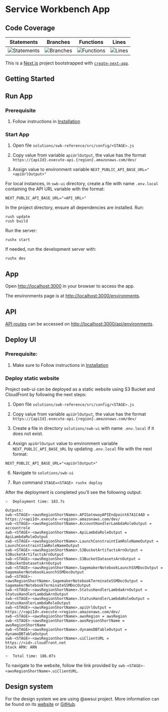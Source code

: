 # Service Workbench App

## Code Coverage

| Statements | Branches | Functions | Lines |
| --------------------------- | ----------------------- | ------------------------- | ----------------- |
| ![Statements](https://img.shields.io/badge/statements-Unknown%25-brightgreen.svg?style=flat) | ![Branches](https://img.shields.io/badge/branches-Unknown%25-brightgreen.svg?style=flat) | ![Functions](https://img.shields.io/badge/functions-Unknown%25-brightgreen.svg?style=flat) | ![Lines](https://img.shields.io/badge/lines-Unknown%25-brightgreen.svg?style=flat) |

This is a [Next.js](https://nextjs.org/) project bootstrapped with [`create-next-app`](https://github.com/vercel/next.js/tree/canary/packages/create-next-app).

## Getting Started

## Run App

### Prerequisite

1. Follow instructions in [Installation](../swb-reference/SETUP_v2p1.md##deploy-the-code) 


### Start App

1. Open file `solutions/swb-reference/src/config/<STAGE>.js`

2. Copy value from variable `apiUrlOutput`, the value has the format `https://{apiId}.execute-api.{region}.amazonaws.com/dev/`

3. Assign value to environment variable `NEXT_PUBLIC_API_BASE_URL="<apiUrlOutput>"`


For local instances, in `swb-ui` directory, create a file with name `.env.local` containing the API URL variable with the format:
```
NEXT_PUBLIC_API_BASE_URL="<API_URL>"
```

In the project directory, ensure all dependencies are installed. Run:
```
rush update
rush build
```
Run the server:

```
rushx start
```

If needed, run the development server with:
```
rushx dev
```

## App

Open [http://localhost:3000](http://localhost:3000) in your browser to access the app.

The environments page is at [http://localhost:3000/environments](http://localhost:3000/environments).

## API

[API routes](https://nextjs.org/docs/api-routes/introduction) can be accessed on [http://localhost:3000/api/environments](http://localhost:3000/api/environments).


## Deploy UI

### Prerequisite:

1. Make sure to Follow instructions in [Installation](../swb-reference/SETUP_v2p1.md##deploy-the-code) 


### Deploy static website

Project swb-ui can be deployed as a static website using S3 Bucket and CloudFront by following the next steps:


1. Open file `solutions/swb-reference/src/config/<STAGE>.js`

2. Copy value from variable `apiUrlOutput`, the value has the format `https://{apiId}.execute-api.{region}.amazonaws.com/dev/`

3. Create a file in directory `solutions/swb-ui` with name `.env.local` if it does not exist.

5. Assign `apiUrlOutput` value to environment variable `NEXT_PUBLIC_API_BASE_URL` by updating `.env.local` file with the next format:
```
NEXT_PUBLIC_API_BASE_URL="<apiUrlOutput>"
```

6. Navigate to `solutions/swb-ui`

7. Run command `STAGE=<STAGE> rushx deploy`


After the deployment is completed you'll see the following output:

```
✨  Deployment time: 183.7s

Outputs:
swb-<STAGE>-<awsRegionShortName>.APIGatewayAPIEndpoint67A1C4AD = https://<apiId>.execute-<region>.amazonaws.com/dev/
swb-<STAGE>-<awsRegionShortName>.AccountHandlerLambdaRoleOutput = accountrole
swb-<STAGE>-<awsRegionShortName>.ApiLambdaRoleOutput = ApiLambdaRoleOutput
swb-<STAGE>-<awsRegionShortName>.LaunchConstraintIamRoleNameOutput = LaunchConstraintIamRoleNameOutput
swb-<STAGE>-<awsRegionShortName>.S3BucketArtifactsArnOutput = S3BucketArtifactsArnOutput
swb-<STAGE>-<awsRegionShortName>.S3BucketDatasetsArnOutput = S3BucketDatasetsArnOutput
swb-<STAGE>-<awsRegionShortName>.SagemakerNotebookLaunchSSMDocOutput = SagemakerNotebookLaunchSSMDocOutput
swb-<STAGE>-<awsRegionShortName>.SagemakerNotebookTerminateSSMDocOutput = SagemakerNotebookTerminateSSMDocOutput
swb-<STAGE>-<awsRegionShortName>.StatusHandlerLambdaArnOutput = StatusHandlerLambdaArnOutput
swb-<STAGE>-<awsRegionShortName>.StatusHandlerLambdaRoleOutput = StatusHandlerLambdaRoleOutput
swb-<STAGE>-<awsRegionShortName>.apiUrlOutput = https://<apiId>.execute-<region>.amazonaws.com/dev/
swb-<STAGE>-<awsRegionShortName>.awsRegion = awsRegion
swb-<STAGE>-<awsRegionShortName>.awsRegionShortName = awsRegionShortName
swb-<STAGE>-<awsRegionShortName>.dynamoDBTableOutput = dynamoDBTableOutput
swb-<STAGE>-<awsRegionShortName>.uiClientURL = https://<id>.cloudfront.net
Stack ARN: ARN

✨  Total time: 186.07s
```
To navigate to the website, follow the link provided by `swb-<STAGE>-<awsRegionShortName>.uiClientURL`.


## Design system

For the design system we are using @awsui project. More information can be found on its [website](https://polaris.a2z.com) or [GitHub](https://github.com/aws/awsui-documentation).
